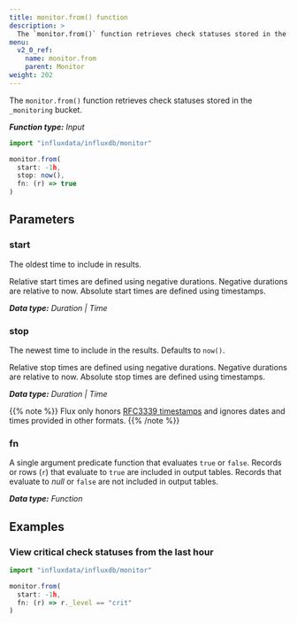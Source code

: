 ```yaml
---
title: monitor.from() function
description: >
  The `monitor.from()` function retrieves check statuses stored in the `_monitoring` bucket.
menu:
  v2_0_ref:
    name: monitor.from
    parent: Monitor
weight: 202
---
```


The `monitor.from()` function retrieves check statuses stored in the `_monitoring` bucket.

_**Function type:** Input_

```js
import "influxdata/influxdb/monitor"

monitor.from(
  start: -1h,
  stop: now(),
  fn: (r) => true
)
```


## Parameters

### start
The oldest time to include in results.

Relative start times are defined using negative durations.
Negative durations are relative to now.
Absolute start times are defined using timestamps.

_**Data type:** Duration | Time_

### stop
The newest time to include in the results.
Defaults to `now()`.

Relative stop times are defined using negative durations.
Negative durations are relative to now.
Absolute stop times are defined using timestamps.

_**Data type:** Duration | Time_

{{% note %}}
Flux only honors [RFC3339 timestamps](/v2.0/reference/flux/language/types#timestamp-format)
and ignores dates and times provided in other formats.
{{% /note %}}

### fn
A single argument predicate function that evaluates `true` or `false`.
Records or rows (`r`) that evaluate to `true` are included in output tables.
Records that evaluate to _null_ or `false` are not included in output tables.

_**Data type:** Function_

## Examples

### View critical check statuses from the last hour
```js
import "influxdata/influxdb/monitor"

monitor.from(
  start: -1h,
  fn: (r) => r._level == "crit"
)
```

